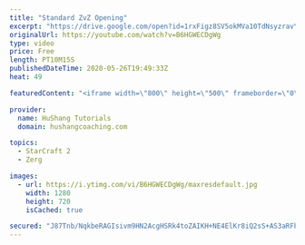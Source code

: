 ```yaml
---
title: "Standard ZvZ Opening"
excerpt: "https://drive.google.com/open?id=1rxFigz8SV5okMVa10TdNsyzravYgkTjE  Interested in lessons? Email Devon directly at hushangtutorials@outlook.com ------------------------------------------------------------------------------------------------------- Want to support HuShang Tutorials directly? Patreon is"
originalUrl: https://youtube.com/watch?v=B6HGWECDgWg
type: video
price: Free
length: PT10M15S
publishedDateTime: 2020-05-26T19:49:33Z
heat: 49

featuredContent: "<iframe width=\"800\" height=\"500\" frameborder=\"0\" src=\"https://www.youtube.com/embed/B6HGWECDgWg\" allow=\"accelerometer; autoplay; encrypted-media; gyroscope; picture-in-picture\" allowfullscreen></iframe>"

provider:
  name: HuShang Tutorials
  domain: hushangcoaching.com

topics:
  - StarCraft 2
  - Zerg

images:
  - url: https://i.ytimg.com/vi/B6HGWECDgWg/maxresdefault.jpg
    width: 1280
    height: 720
    isCached: true

secured: "J87Tnb/NqkbeRAGIsivm9HN2AcgHSRk4toZAIKH+NE4ElKr8iQ2sS+AS3aRFbeZr+lwiWdBhECOWkwwWKhfFgGIQ+ajDognhnVK91o3oezefI6nMSiIHQR4HrJMsT1fz/5OsOqcEbtOPJf4F3eKITXSoaNbWyXUCv+i0Gp/OmyYQEWLOb3vQv/+HJkEe+grwdXiIogBZqOnqF+p9x2iskcEiY+Bm+8nVe8HeYSb8A3WCcj9voyHk58UBTDUGl8JEEPE/oucrux2B7HQvEr1OyVsJOI1t6viDv5598Y9E7uWdDpt8yj5qHGQsgJmMfI/FsKSF5g58NsZ5IobARU7tFY/j2S9JtBNHtvKcj+7yQB3c0uZYr63PYGoMpenf4SMzwkPlGatw77v22cLTm1wWyic9FomY9KbTDvykUn695ug=;RY6rvlZ1qVwJZlQ0mnihSA=="
---
```


